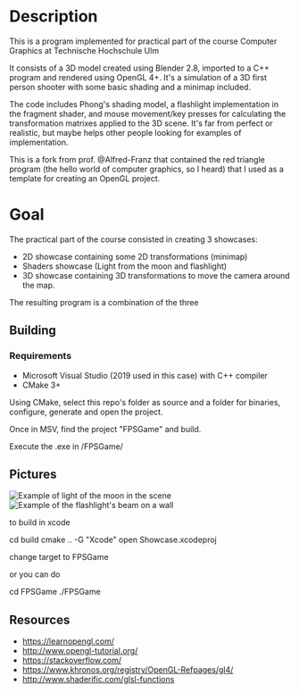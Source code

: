 # Description
This is a program implemented for practical part of the course Computer Graphics at Technische Hochschule Ulm

It consists of a 3D model created using Blender 2.8, imported to a C++ program and rendered using OpenGL 4+. It's a simulation of a
3D first person shooter with some basic shading and a minimap included.

The code includes Phong's shading model, a flashlight implementation in the fragment shader, and mouse movement/key presses for calculating the transformation matrixes applied to the 3D scene. It's far from perfect or realistic, but maybe helps other people looking for examples of implementation.

This is a fork from prof. @Alfred-Franz that contained the red triangle program (the hello world of computer graphics, so I heard) that I used as a template for creating an OpenGL project.

# Goal
The practical part of the course consisted in creating 3 showcases:

* 2D showcase containing some 2D transformations (minimap)
* Shaders showcase (Light from the moon and flashlight)
* 3D showcase containing 3D transformations to move the camera around the map.

The resulting program is a combination of the three

## Building
### Requirements
* Microsoft Visual Studio (2019 used in this case) with C++ compiler
* CMake 3+

Using CMake, select this repo's folder as source and a folder for binaries, configure, generate and open the project.

Once in MSV, find the project "FPSGame" and build. 

Execute the .exe in /FPSGame/

## Pictures
![Example of light of the moon in the scene](https://i.ibb.co/qJRRjTS/final-result2.png)
![Example of the flashlight's beam on a wall](https://i.ibb.co/5KJgVQb/Final-result.png)

to build in xcode

cd build
cmake .. -G "Xcode"
open Showcase.xcodeproj

change target to FPSGame


or you can do

cd FPSGame
./FPSGame

## Resources
* https://learnopengl.com/
* http://www.opengl-tutorial.org/
* https://stackoverflow.com/
* https://www.khronos.org/registry/OpenGL-Refpages/gl4/
* http://www.shaderific.com/glsl-functions
